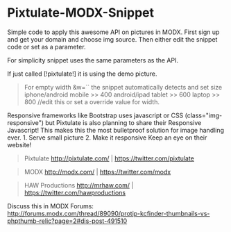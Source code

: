 Pixtulate-MODX-Snippet
======================

Simple code to apply this awesome API on pictures in MODX.
First sign up and get your domain and choose img source. 
Then either edit the snippet code or set as a parameter.

For simplicity snippet uses the same parameters as the API.

If just called [!pixtulate!] 
it is using the demo picture. 

> For empty width &w=`` the snippet automatically detects and set size
iphone/android mobile 	>> 	400
android/ipad tablet 	>> 	600
laptop 					>> 	800
//edit this or set a override value for width.

Responsive frameworks like Bootstrap uses javascript or CSS (class="img-responsive")
but Pixtulate is also planning to share their Responsive Javascript! This makes
this the most bulletproof solution for image handling ever. 1. Serve small picture 2. Make it responsive
Keep an eye on their website!

> Pixtulate
http://pixtulate.com/ | 
https://twitter.com/pixtulate

> MODX
http://modx.com/ | 
https://twitter.com/modx

> HAW Productions 
http://mrhaw.com/ | 
https://twitter.com/hawproductions

Discuss this in MODX Forums: 
http://forums.modx.com/thread/89090/protip-kcfinder-thumbnails-vs-phpthumb-relic?page=2#dis-post-491510
